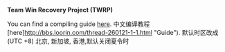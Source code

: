 **Team Win Recovery Project (TWRP)**

You can find a compiling guide [here](http://forum.xda-developers.com/showthread.php?t=1943625 "Guide").
中文编译教程 [here]http://bbs.loorin.com/thread-260121-1-1.html "Guide").
默认时区改成(UTC  +8)  北京, 新加坡, 香港,默认关闭夏令时

